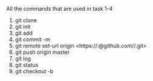 All the commands that are used in task 1-4 

1. git clone <your-fork-url>
2. git init
3. git add <file-name>
4. git commit -m <commit-message>
5. git remote set-url origin <https://<your-username>:<your-PAT>@github.com/<your-username>/<repo-name>.git>
6. git push origin master
7. git log
8. git status 
9. git checkout -b <new-branch-name>

